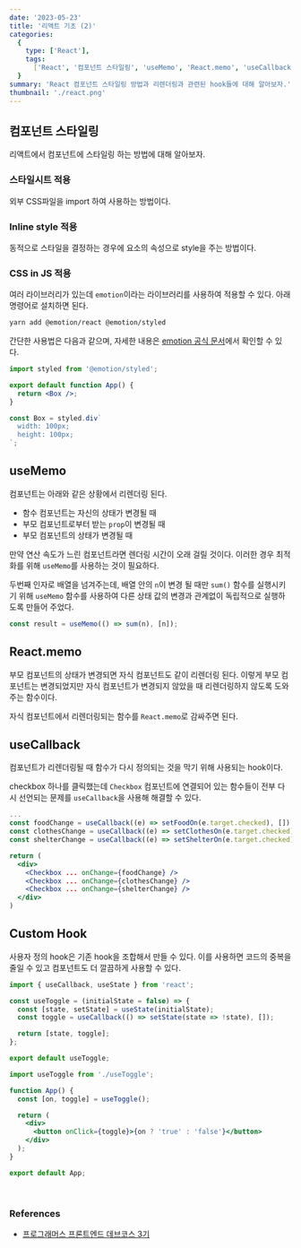 ```yaml
---
date: '2023-05-23'
title: '리액트 기초 (2)'
categories:
  {
    type: ['React'],
    tags:
      ['React', '컴포넌트 스타일링', 'useMemo', 'React.memo', 'useCallback'],
  }
summary: 'React 컴포넌트 스타일링 방법과 리렌더링과 관련된 hook들에 대해 알아보자.'
thumbnail: './react.png'
---
```


## 컴포넌트 스타일링

리액트에서 컴포넌트에 스타일링 하는 방법에 대해 알아보자.

### 스타일시트 적용

외부 CSS파일을 import 하여 사용하는 방법이다.

### Inline style 적용

동적으로 스타일을 결정하는 경우에 요소의 속성으로 style을 주는 방법이다.

### CSS in JS 적용

여러 라이브러리가 있는데 `emotion`이라는 라이브러리를 사용하여 적용할 수 있다. 아래 명령어로 설치하면 된다.

```bash
yarn add @emotion/react @emotion/styled
```

간단한 사용법은 다음과 같으며, 자세한 내용은 [emotion 공식 문서](https://emotion.sh/docs/introduction)에서 확인할 수 있다.

```jsx
import styled from '@emotion/styled';

export default function App() {
  return <Box />;
}

const Box = styled.div`
  width: 100px;
  height: 100px;
`;
```

## useMemo

컴포넌트는 아래와 같은 상황에서 리렌더링 된다.

- 함수 컴포넌트는 자신의 상태가 변경될 때
- 부모 컴포넌트로부터 받는 `prop`이 변경될 때
- 부모 컴포넌트의 상태가 변경될 때

만약 연산 속도가 느린 컴포넌트라면 렌더링 시간이 오래 걸릴 것이다. 이러한 경우 최적화를 위해 `useMemo`를 사용하는 것이 필요하다.

두번째 인자로 배열을 넘겨주는데, 배열 안의 `n`이 변경 될 때만 `sum()` 함수를 실행시키기 위해 `useMemo` 함수를 사용하여 다른 상태 값의 변경과 관계없이 독립적으로 실행하도록 만들어 주었다.

```jsx
const result = useMemo(() => sum(n), [n]);
```

## React.memo

부모 컴포넌트의 상태가 변경되면 자식 컴포넌트도 같이 리렌더링 된다. 이렇게 부모 컴포넌트는 변경되었지만 자식 컴포넌트가 변경되지 않았을 때 리렌더링하지 않도록 도와주는 함수이다.

자식 컴포넌트에서 리렌더링되는 함수를 `React.memo`로 감싸주면 된다.

## useCallback

컴포넌트가 리렌더링될 때 함수가 다시 정의되는 것을 막기 위해 사용되는 hook이다.

checkbox 하나를 클릭했는데 `Checkbox` 컴포넌트에 연결되어 있는 함수들이 전부 다시 선언되는 문제를 `useCallback`을 사용해 해결할 수 있다.

```jsx
...
const foodChange = useCallback((e) => setFoodOn(e.target.checked), [])
const clothesChange = useCallback((e) => setClothesOn(e.target.checked), [])
const shelterChange = useCallback((e) => setShelterOn(e.target.checked), [])

return (
  <div>
    <Checkbox ... onChange={foodChange} />
    <Checkbox ... onChange={clothesChange} />
    <Checkbox ... onChange={shelterChange} />
  </div>
)
```

## Custom Hook

사용자 정의 hook은 기존 hook을 조합해서 만들 수 있다. 이를 사용하면 코드의 중복을 줄일 수 있고 컴포넌트도 더 깔끔하게 사용할 수 있다.

```jsx
import { useCallback, useState } from 'react';

const useToggle = (initialState = false) => {
  const [state, setState] = useState(initialState);
  const toggle = useCallback(() => setState(state => !state), []);

  return [state, toggle];
};

export default useToggle;
```

```jsx
import useToggle from './useToggle';

function App() {
  const [on, toggle] = useToggle();

  return (
    <div>
      <button onClick={toggle}>{on ? 'true' : 'false'}</button>
    </div>
  );
}

export default App;
```

<br>

### References

- [프로그래머스 프론트엔드 데브코스 3기](https://school.programmers.co.kr/)

<br>

